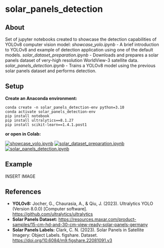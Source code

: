 # solar_panels_detection

## About

Set of jupyter notebooks created to showcase the detection capabilities of YOLOv8 computer vision model:
*showcase_yolo.ipynb* - A brief introduction to YOLOv8 and example of detection application using one of the default models.
*solar_dataset_preparation.ipynb* - Downloads and prepares a solar panels dataset of very-high resolution WorldView-3 satellite data.
*solar_panels_detection.ipynb* - Trains a YOLOv8 model using the previous solar panels dataset and performs detection.


## Setup

**Create an Anaconda environment:**
```
conda create -n solar_panels_detection-env python=3.10
conda activate solar_panels_detection-env
pip install notebook 
pip install ultralytics==8.1.27
pip install scikit-learn==1.4.1.post1
```
**or open in Colab:**

[![showcase_yolo.ipynb](https://colab.research.google.com/assets/colab-badge.svg)](PLACEHOLDER)
[![solar_dataset_preparation.ipynb](https://colab.research.google.com/assets/colab-badge.svg)](PLACEHOLDER)
[![solar_panels_detection.ipynb](https://colab.research.google.com/assets/colab-badge.svg)](PLACEHOLDER)

## Example

INSERT IMAGE

## References

- **YOLOv8:** Jocher, G., Chaurasia, A., & Qiu, J. (2023). Ultralytics YOLO (Version 8.0.0) [Computer software]. https://github.com/ultralytics/ultralytics
- **Solar Panels Dataset:** https://resources.maxar.com/product-samples/15-cm-hd-and-30-cm-view-ready-solar-panels-germany
- **Solar Panels Labels:** Clark, C. N. (2023). Solar Panels in Satellite Imagery: Object Labels. figshare. Dataset. https://doi.org/10.6084/m9.figshare.22081091.v3
